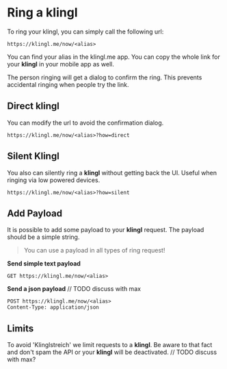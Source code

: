 # Ring a klingl

To ring your klingl, you can simply call the following url:

```
https://klingl.me/now/<alias>
```

You can find your alias in the klingl.me app. You can copy the whole link for your **klingl** in your mobile app as well.

The person ringing will get a dialog to confirm the ring.
This prevents accidental ringing when people try the link.

## Direct klingl

You can modify the url to avoid the confirmation dialog.

```
https://klingl.me/now/<alias>?how=direct
```

## Silent Klingl

You also can silently ring a **klingl** without getting back the UI. Useful when ringing via low powered devices.

```
https://klingl.me/now/<alias>?how=silent
```

## Add Payload

It is possible to add some payload to your **klingl** request. The payload should be a simple string.

> You can use a payload in all types of ring request!

**Send simple text payload**

```
GET https://klingl.me/now/<alias>
```

**Send a json payload**
// TODO discuss with max
```
POST https://klingl.me/now/<alias>
Content-Type: application/json
```

## Limits

To avoid 'Klinglstreich' we limit requests to a **klingl**. Be aware to that fact and don't spam the API or your **klingl** will be deactivated.
// TODO discuss with max? 
